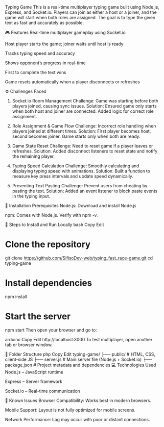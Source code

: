 Typing Game
This is a real-time multiplayer typing game built using Node.js, Express, and Socket.io. Players can join as either a host or a joiner, and the game will start when both roles are assigned. The goal is to type the given text as fast and accurately as possible.

🎮 Features
Real-time multiplayer gameplay using Socket.io

Host player starts the game; joiner waits until host is ready

Tracks typing speed and accuracy

Shows opponent’s progress in real-time

First to complete the text wins

Game resets automatically when a player disconnects or refreshes

⚙️ Challenges Faced
1. Socket.io Room Management
Challenge: Game was starting before both players joined, causing sync issues.
Solution: Ensured game only starts when both host and joiner are connected. Added logic for correct role assignment.

2. Role Assignment & Game Flow
Challenge: Incorrect role handling when players joined at different times.
Solution: First player becomes host, second becomes joiner. Game starts only when both are ready.

3. Game State Reset
Challenge: Need to reset game if a player leaves or refreshes.
Solution: Added disconnect listeners to reset state and notify the remaining player.

4. Typing Speed Calculation
Challenge: Smoothly calculating and displaying typing speed with animations.
Solution: Built a function to measure key press intervals and update speed dynamically.

5. Preventing Text Pasting
Challenge: Prevent users from cheating by pasting the text.
Solution: Added an event listener to block paste events in the typing input.

🧩 Installation
Prerequisites
Node.js: Download and install Node.js

npm: Comes with Node.js. Verify with npm -v.

🚀 Steps to Install and Run Locally
bash
Copy
Edit
# Clone the repository
git clone https://github.com/SifisoDev-web/typing_fast_race-game.git
cd typing-game

# Install dependencies
npm install

# Start the server
npm start
Then open your browser and go to:

arduino
Copy
Edit
http://localhost:3000
To test multiplayer, open another tab or browser window.

📁 Folder Structure
php
Copy
Edit
typing-game/
├── public/         # HTML, CSS, client-side JS
├── server.js       # Main server file (Node.js + Socket.io)
├── package.json    # Project metadata and dependencies
💻 Technologies Used
Node.js – JavaScript runtime

Express – Server framework

Socket.io – Real-time communication

🐞 Known Issues
Browser Compatibility: Works best in modern browsers.

Mobile Support: Layout is not fully optimized for mobile screens.

Network Performance: Lag may occur with poor or distant connections.

 
